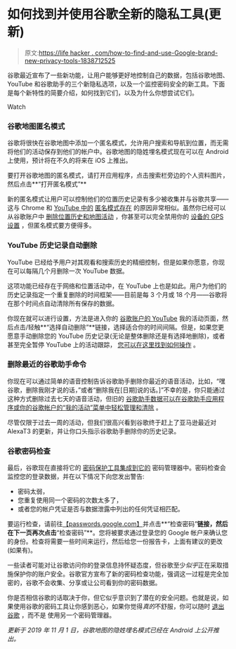 # 如何找到并使用谷歌全新的隐私工具(更新)

> 原文:[https://life hacker . com/how-to-find-and-use-Google-brand-new-privacy-tools-1838712525](https://lifehacker.com/how-to-find-and-use-googles-brand-new-privacy-tools-1838712525)

谷歌最近宣布了一些新功能，让用户能够更好地控制自己的数据，包括谷歌地图、YouTube 和谷歌助手的三个新隐私选项，以及一个监控密码安全的新工具。下面是每个新特性的简要介绍，如何找到它们，以及为什么你想尝试它们。

Watch

### 谷歌地图匿名模式

谷歌将很快在谷歌地图中添加一个匿名模式，允许用户搜索和导航到位置，而无需将他们的活动保存到他们的帐户中。谷歌地图的隐姓埋名模式现在可以在 Android 上使用，预计将在不久的将来在 iOS 上推出。

要打开谷歌地图的匿名模式，请打开应用程序，点击搜索栏旁边的个人资料图片，然后点击**“打开匿名模式”**

新的匿名模式让用户可以控制他们的位置历史记录有多少被收集并与谷歌共享——这与 Chrome 和 [YouTube 中的](https://lifehacker.com/how-to-use-youtubes-incognito-mode-1827488307) [匿名模式存在](https://lifehacker.com/get-around-paywalls-with-incognito-mode-1679310015) 的原因非常相似。虽然你已经可以从谷歌账户中 [删除位置历史和地图活动](https://lifehacker.com/how-to-find-and-delete-your-google-maps-history-1828312219) ，你甚至可以完全禁用你的 [设备的 GPS 设置](https://lifehacker.com/psa-your-phone-logs-everywhere-you-go-heres-how-to-t-1486085759) ，但匿名模式要方便得多。

### YouTube 历史记录自动删除

YouTube 已经给予用户对其观看和搜索历史的精细控制，但是如果你愿意，你现在可以每隔几个月删除一次 YouTube 数据。

这项功能已经存在于网络和位置活动中，在 YouTube 上也是如此。用户为他们的历史记录指定一个重复删除的时间框架——目前是每 3 个月或 18 个月——谷歌将在那个时间点自动清除所有保存的数据。

你现在就可以进行设置，方法是进入你的 [谷歌账户的 YouTube](https://myactivity.google.com/activitycontrols/youtube?utm_source=youtube&utm_medium=web) 我的活动页面，然后点击/轻触**“选择自动删除”**链接，选择适合你的时间间隔。但是，如果您更愿意手动删除您的 YouTube 历史记录(无论是整体删除还是有选择地删除)，或者甚至完全暂停 YouTube 上的活动跟踪， [您可以在这里找到如何操作](https://lifehacker.com/how-to-edit-your-youtube-viewing-history-1838667886?rev=1569948257886) 。

### 删除最近的谷歌助手命令

你现在可以通过简单的语音控制告诉谷歌助手删除你最近的语音活动，比如，“嘿谷歌，删除我刚才说的话，”或者“删除我在[日期]说的话。]”不幸的是，你只能通过这种方式删除过去七天的语音活动，但旧的 [谷歌助手数据可以在谷歌助手应用程序或你的谷歌帐户的“我的活动”菜单中轻松管理和清除](https://lifehacker.com/how-to-delete-voice-recordings-with-alexa-google-assis-1836977240) 。

尽管仅限于过去一周的活动，但我们很高兴看到谷歌终于赶上了亚马逊最近对 AlexaT3 的更新，并让你口头指示谷歌助手删除你的历史记录。

### 谷歌密码检查

最后，谷歌现在直接将它的 [密码保护工具集成到它的](https://passwords.google.com/) 密码管理器中。密码检查会监控您的登录数据，并在以下情况下向您发出警告:

*   密码太弱，
*   您重复使用同一个密码的次数太多了，
*   或者您的帐户凭证是否与数据泄露中列出的任何凭证相匹配。

要运行检查，请前往[【passwords.google.com】](https://passwords.google.com/?pli=1)并点击**“检查密码”**链接，然后在下一页再次点击**“检查密码”**。您将被要求通过登录您的 Google 帐户来确认您的身份。检查将需要一些时间来运行，然后给您一份报告卡，上面有建议的更改(如果有)。

一些读者可能对让谷歌访问你的登录信息持怀疑态度，但谷歌至少*似乎*正在采取措施保护你的账户安全。谷歌官方宣布了新的密码检查功能，强调这一过程是完全加密的，谷歌不会收集、分享或让公司看到你的密码数据。

你是否相信谷歌的话取决于你，但它似乎意识到了潜在的安全问题。也就是说，如果使用谷歌的密码工具让你感到恶心，如果你觉得*真的*不舒服，你可以随时 [退出谷歌](https://lifehacker.com/the-comprehensive-guide-to-quitting-google-1830001964) ，而不是 使用另一个密码管理器。

*更新于 2019 年 11 月 1 日，谷歌地图的隐姓埋名模式已经在 Android 上公开推出。*